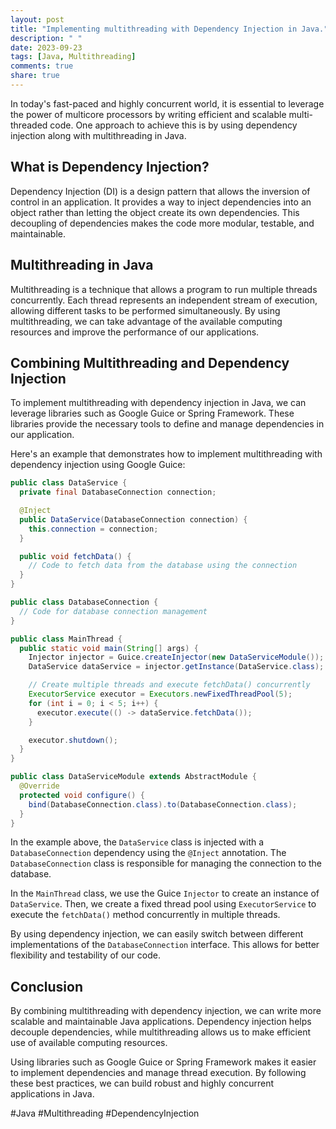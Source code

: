 ```yaml
---
layout: post
title: "Implementing multithreading with Dependency Injection in Java."
description: " "
date: 2023-09-23
tags: [Java, Multithreading]
comments: true
share: true
---
```


In today's fast-paced and highly concurrent world, it is essential to leverage the power of multicore processors by writing efficient and scalable multi-threaded code. One approach to achieve this is by using dependency injection along with multithreading in Java.

## What is Dependency Injection?

Dependency Injection (DI) is a design pattern that allows the inversion of control in an application. It provides a way to inject dependencies into an object rather than letting the object create its own dependencies. This decoupling of dependencies makes the code more modular, testable, and maintainable.

## Multithreading in Java

Multithreading is a technique that allows a program to run multiple threads concurrently. Each thread represents an independent stream of execution, allowing different tasks to be performed simultaneously. By using multithreading, we can take advantage of the available computing resources and improve the performance of our applications.

## Combining Multithreading and Dependency Injection

To implement multithreading with dependency injection in Java, we can leverage libraries such as Google Guice or Spring Framework. These libraries provide the necessary tools to define and manage dependencies in our application.

Here's an example that demonstrates how to implement multithreading with dependency injection using Google Guice:

```java
public class DataService {
  private final DatabaseConnection connection;

  @Inject
  public DataService(DatabaseConnection connection) {
    this.connection = connection;
  }

  public void fetchData() {
    // Code to fetch data from the database using the connection
  }
}

public class DatabaseConnection {
  // Code for database connection management
}

public class MainThread {
  public static void main(String[] args) {
    Injector injector = Guice.createInjector(new DataServiceModule());
    DataService dataService = injector.getInstance(DataService.class);

    // Create multiple threads and execute fetchData() concurrently
    ExecutorService executor = Executors.newFixedThreadPool(5);
    for (int i = 0; i < 5; i++) {
      executor.execute(() -> dataService.fetchData());
    }

    executor.shutdown();
  }
}

public class DataServiceModule extends AbstractModule {
  @Override
  protected void configure() {
    bind(DatabaseConnection.class).to(DatabaseConnection.class);
  }
}
```

In the example above, the `DataService` class is injected with a `DatabaseConnection` dependency using the `@Inject` annotation. The `DatabaseConnection` class is responsible for managing the connection to the database.

In the `MainThread` class, we use the Guice `Injector` to create an instance of `DataService`. Then, we create a fixed thread pool using `ExecutorService` to execute the `fetchData()` method concurrently in multiple threads.

By using dependency injection, we can easily switch between different implementations of the `DatabaseConnection` interface. This allows for better flexibility and testability of our code.

## Conclusion

By combining multithreading with dependency injection, we can write more scalable and maintainable Java applications. Dependency injection helps decouple dependencies, while multithreading allows us to make efficient use of available computing resources.

Using libraries such as Google Guice or Spring Framework makes it easier to implement dependencies and manage thread execution. By following these best practices, we can build robust and highly concurrent applications in Java.

#Java #Multithreading #DependencyInjection